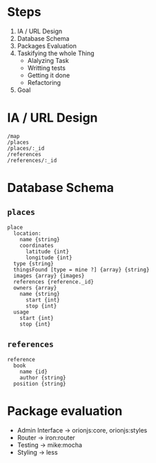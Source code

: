 # Steps
1) IA / URL Design
2) Database Schema
3) Packages Evaluation
4) Taskifying the whole Thing
    - Alalyzing Task
    - Writting tests
    - Getting it done
    - Refactoring
5) Goal

# IA / URL Design
```
/map
/places
/places/:_id
/references
/references/:_id
```

# Database Schema
## `places`
```
place
  location:
    name {string}
    coordinates
      latitude {int}
      longitude {int}
  type {string}
  thingsFound [type = mine ?] {array} {string}
  images {array} {images}
  references {reference._id}
  owners {array}
    name {string}
      start {int}
      stop {int}
  usage
    start {int}
    stop {int}
```
## `references`
```
reference
  book
    name {id}
    author {string}
  position {string}
```

# Package evaluation
* Admin Interface -> orionjs:core, orionjs:styles
* Router -> iron:router
* Testing -> mike:mocha
* Styling -> less